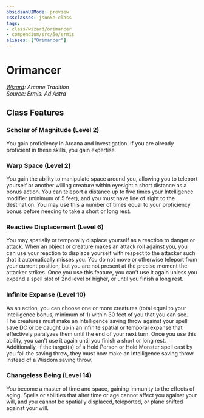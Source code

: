 ```yaml
---
obsidianUIMode: preview
cssclasses: json5e-class
tags:
- class/wizard/orimancer
- compendium/src/5e/ermis
aliases: ["Orimancer"]
---
```

# Orimancer
*[Wizard](../../5e-compendium/classes/wizard.md#): Arcane Tradition*  
*Source: Ermis: Ad Astra*  


## Class Features

### Scholar of Magnitude (Level 2)

You gain proficiency in Arcana and Investigation. If you are already proficient in these skills, you gain expertise.

### Warp Space (Level 2)

You gain the ability to manipulate space around you, allowing you to teleport yourself or another willing creature within eyesight a short distance as a bonus action. You can teleport a distance up to five times your Intelligence modifier (minimum of 5 feet), and you must have line of sight to the destination. You may use this a number of times equal to your proficiency bonus before needing to take a short or long rest.

### Reactive Displacement (Level 6)

You may spatially or temporally displace yourself as a reaction to danger or attack. When an object or creature makes an attack roll against you, you can use your reaction to displace yourself with respect to the attacker such that it automatically misses you. You do not move or otherwise teleport from your current position, but you are not present at the precise moment the attacker strikes. Once you use this feature, you can't use it again unless you expend a spell slot of 2nd level or higher, or until you finish a long rest.

### Infinite Expanse (Level 10)

As an action, you can choose one or more creatures (total equal to your Intelligence bonus, minimum of 1) within 30 feet of you that you can see. The creatures must make an Intelligence saving throw against your spell save DC or be caught up in an infinite spatial or temporal expanse that effectively paralyzes them until the end of your next turn. Once you use this ability, you can't use it again until you finish a short or long rest. Additionally, if the target(s) of a Hold Person or Hold Monster spell cast by you fail the saving throw, they must now make an Intelligence saving throw instead of a Wisdom saving throw.

### Changeless Being (Level 14)

You become a master of time and space, gaining immunity to the effects of aging. Spells or abilities that alter time or age cannot affect you against your will, and you cannot be spatially displaced, teleported, or plane shifted against your will.